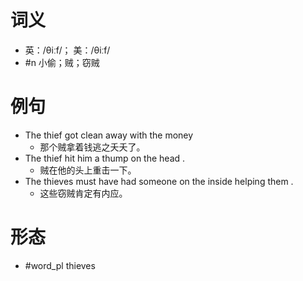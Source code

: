 # 词义
- 英：/θiːf/； 美：/θiːf/
- #n 小偷；贼；窃贼
# 例句
- The thief got clean away with the money
	- 那个贼拿着钱逃之夭夭了。
- The thief hit him a thump on the head .
	- 贼在他的头上重击一下。
- The thieves must have had someone on the inside helping them .
	- 这些窃贼肯定有内应。
# 形态
- #word_pl thieves
